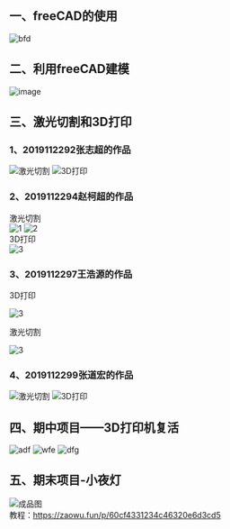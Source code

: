 ## 一、freeCAD的使用
![bfd](https://github.com/MononobenoFuto/SoDoI/blob/main/exp/11.png?raw=true)
## 二、利用freeCAD建模  
![image](https://user-images.githubusercontent.com/67570529/122737385-8fe41300-d2b3-11eb-8351-63f213845712.png)
## 三、激光切割和3D打印
### 1、2019112292张志超的作品
![激光切割](https://github.com/MononobenoFuto/SoDoI/blob/main/3dprinting-laser/2019112292%E5%BC%A0%E5%BF%97%E8%B6%85/1624249522405.jpg?raw=true)
![3D打印](https://github.com/MononobenoFuto/SoDoI/blob/main/3dprinting-laser/2019112292%E5%BC%A0%E5%BF%97%E8%B6%85/1624249540718.jpg?raw=true)

### 2、2019112294赵柯超的作品
激光切割  
![1](https://github.com/MononobenoFuto/SoDoI/blob/main/exp/zkc-1.jpg?raw=true)
![2](https://github.com/MononobenoFuto/SoDoI/blob/main/exp/zkc-2.jpg?raw=true)  
3D打印  
![3](https://github.com/MononobenoFuto/SoDoI/blob/main/exp/zkc-3.jpg?raw=true)

### 3、2019112297王浩源的作品

3D打印

![3](https://github.com/MononobenoFuto/SoDoI/blob/main/exp/why-1.jpg?raw=true)

激光切割

![3](https://github.com/MononobenoFuto/SoDoI/blob/main/exp/why-2.JPG?raw=true)


### 4、2019112299张道宏的作品

![激光切割](https://github.com/MononobenoFuto/SoDoI/blob/main/3dprinting-laser/2019112299-%E5%BC%A0%E9%81%93%E5%AE%8F/%E6%BF%80%E5%85%89%E5%88%87%E5%89%B2.jpg)
![3D打印](https://github.com/MononobenoFuto/SoDoI/blob/main/3dprinting-laser/2019112299-%E5%BC%A0%E9%81%93%E5%AE%8F/3D%E6%89%93%E5%8D%B0.jpg)
## 四、期中项目——3D打印机复活  
![adf](https://user-images.githubusercontent.com/67570529/115150921-18b8b580-a09d-11eb-8a49-f3226c21f7c0.png)
![wfe](https://user-images.githubusercontent.com/67570529/115150939-2ec67600-a09d-11eb-9465-23aab29dc389.png)
![dfg](https://user-images.githubusercontent.com/67570529/115150946-456ccd00-a09d-11eb-9d48-dd35a7ce713b.png)

## 五、期末项目-小夜灯  
![成品图](https://github.com/MononobenoFuto/SoDoI/blob/main/%E5%A4%A7%E4%BD%9C%E4%B8%9A/%E6%88%90%E5%93%81.jpg)  
教程：https://zaowu.fun/p/60cf4331234c46320e6d3cd5
